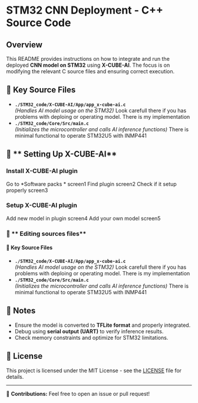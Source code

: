 # STM32 CNN Deployment - C++ Source Code

## Overview
This README provides instructions on how to integrate and run the deployed **CNN model on STM32** using **X-CUBE-AI**. The focus is on modifying the relevant C source files and ensuring correct execution.

## 📂 Key Source Files
- **`./STM32_code/X-CUBE-AI/App/app_x-cube-ai.c`**  
  _(Handles AI model usage on the STM32)_ Look carefull there if you has problems with deploing or operating model. There is my implementation
- **`./STM32_code/Core/Src/main.c`**  
  _(Initializes the microcontroller and calls AI inference functions)_ There is minimal functional to operate STM32U5 with INMP441

## 🔷 ** Setting Up X-CUBE-AI**
### Install X-CUBE-AI plugin
Go to *Software packs *
screen1
Find plugin
screen2
Check if it setup properly
screen3
### Setup X-CUBE-AI plugin
Add new model in plugin
screen4
Add your own model
screen5
### 🔷 ** Editing sources files**
#### 📂 Key Source Files
- **`./STM32_code/X-CUBE-AI/App/app_x-cube-ai.c`**  
  _(Handles AI model usage on the STM32)_ Look carefull there if you has problems with deploing or operating model. There is my implementation
- **`./STM32_code/Core/Src/main.c`**  
  _(Initializes the microcontroller and calls AI inference functions)_ There is minimal functional to operate STM32U5 with INMP441


## 📝 Notes
- Ensure the model is converted to **TFLite format** and properly integrated.
- Debug using **serial output (UART)** to verify inference results.
- Check memory constraints and optimize for STM32 limitations.

## 📜 License
This project is licensed under the MIT License - see the [LICENSE](LICENSE) file for details.

---

🔹 **Contributions:** Feel free to open an issue or pull request!

